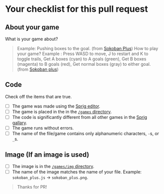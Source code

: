 # Your checklist for this pull request

## About your game

What is your game about? 
> Example: Pushing boxes to the goal. (from [Sokoban Plus](https://editor.sprig.hackclub.com/?file=https://raw.githubusercontent.com/hackclub/sprig/main/games/sokoban_plus.js))
How to play your game?
> Example  : Press WASD to move, J to restart and K to toggle trails, Get A boxes (cyan) to A goals (green), Get B boxes (magenta) to B goals (red), Get normal boxes (gray) to either goal. (from [Sokoban plus](https://editor.sprig.hackclub.com/?file=https://raw.githubusercontent.com/hackclub/sprig/main/games/sokoban_plus.js))

## Code

Check off the items that are true.
- [ ] The game was made using the [Sprig editor](https://editor.sprig.hackclub.com/).
- [ ] The game is placed in the in the [`/games` directory](https://github.com/hackclub/sprig/tree/main/games).
- [ ] The code is significantly different from all other games in the [Sprig gallary](https://sprig.hackclub.com/gallery).
- [ ] The game runs without errors. 
- [ ] The name of the file/game contains only alphanumeric characters, `-`s, or `_`s.

## Image (If an image is used)

- [ ] The image is in the [`/games/img` directory](https://github.com/hackclub/sprig/tree/main/games/img).
- [ ] The name of the image matches the name of your file. Example: `sokoban_plus.js` -> `sokoban_plus.png`.

> Thanks for PR!
